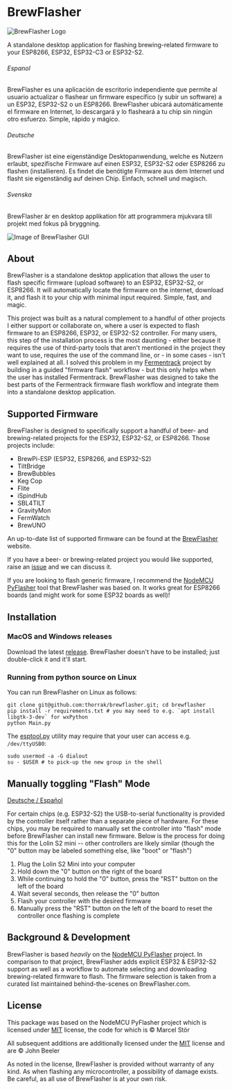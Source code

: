# BrewFlasher
![BrewFlasher Logo](images/BrewFlasher.png)

A standalone desktop application for flashing brewing-related firmware to your ESP8266, ESP32, ESP32-C3 or ESP32-S2.


###### Espanol

BrewFlasher es una aplicación de escritorio independiente que permite al usuario actualizar o flashear un firmware específico (y subir un software) a un ESP32, ESP32-S2 o un ESP8266. BrewFlasher ubicará automáticamente el firmware en Internet, lo descargará y lo flasheará a tu chip sin ningún otro esfuerzo. Simple, rápido y mágico. 

###### Deutsche

BrewFlasher ist eine eigenständige Desktopanwendung, welche es Nutzern erlaubt, spezifische Firmware auf einen ESP32, ESP32-S2 oder ESP8266 zu flashen (installieren). Es findet die benötigte Firmware aus dem Internet und flasht sie eigenständig auf deinen Chip. Einfach, schnell und magisch.

###### Svenska

BrewFlasher är en desktop applikation för att programmera mjukvara till projekt med fokus på bryggning.


![Image of BrewFlasher GUI](images/gui.png)

## About
BrewFlasher is a standalone desktop application that allows the user to flash specific firmware (upload software) to an 
ESP32, ESP32-S2, or ESP8266. It will automatically locate the firmware on the internet, download it, and flash it to 
your chip with minimal input required. Simple, fast, and magic.

This project was built as a natural complement to a handful of other projects I either support or collaborate on, where 
a user is expected to flash firmware to an ESP8266, ESP32, or ESP32-S2 controller. For many users, this step of the 
installation process is the most daunting - either because it requires the use of third-party tools that aren't 
mentioned in the project they want to use, requires the use of the command line, or - in some cases - isn't well 
explained at all. I solved this problem in my [Fermentrack](http://www.fermentrack.com/) project by building in a guided
"firmware flash" workflow - but this only helps when the user has installed Fermentrack. BrewFlasher was designed to 
take the best parts of the Fermentrack firmware flash workflow and integrate them into a standalone desktop application.


## Supported Firmware
BrewFlasher is designed to specifically support a handful of beer- and brewing-related projects for the ESP32, ESP32-S2,
or ESP8266. Those projects include:

- BrewPi-ESP (ESP32, ESP8266, and ESP32-S2)
- TiltBridge
- BrewBubbles
- Keg Cop
- Flite
- iSpindHub
- SBL4TILT
- GravityMon
- FermWatch
- BrewUNO

An up-to-date list of supported firmware can be found at the [BrewFlasher](https://www.brewflasher.com/about/supported_projects/) website.

If you have a beer- or brewing-related project you would like supported, raise an [issue](https://github.com/thorrak/brewflasher/issues) and we can discuss it. 

If you are looking to flash generic firmware, I recommend the [NodeMCU PyFlasher](https://github.com/marcelstoer/nodemcu-pyflasher) tool that BrewFlasher was based on. It works great for ESP8266 boards (and might work for some ESP32 boards as well)!


## Installation

### MacOS and Windows releases

Download the latest [release](https://github.com/thorrak/brewflasher/releases). BrewFlasher doesn't have to be installed; just double-click it and it'll start.

### Running from python source on Linux

You can run BrewFlasher on Linux as follows:

    git clone git@github.com:thorrak/brewflasher.git; cd brewflasher
    pip install -r requirements.txt # you may need to e.g. `apt install libgtk-3-dev` for wxPython
    python Main.py

The [esptool.py](https://docs.espressif.com/projects/esptool/en/latest/esp32/index.html) utility may require that your user can access e.g. `/dev/ttyUSB0`:

    sudo usermod -a -G dialout
    su - $USER # to pick-up the new group in the shell

## Manually toggling "Flash" Mode

[Deutsche / Español](http://www.brewflasher.com/manualflash/)

For certain chips (e.g. ESP32-S2) the USB-to-serial functionality is provided by the controller itself rather than a 
separate piece of hardware. For these chips, you may be required to manually set the controller into "flash" mode before 
BrewFlasher can install new firmware. Below is the process for doing this for the Lolin S2 mini -- other controllers
are likely similar (though the "0" button may be labeled something else, like "boot" or "flash")

1. Plug the Lolin S2 Mini into your computer
2. Hold down the "0" button on the right of the board
3. While continuing to hold the "0" button, press the "RST" button on the left of the board
4. Wait several seconds, then release the "0" button
5. Flash your controller with the desired firmware
6. Manually press the "RST" button on the left of the board to reset the controller once flashing is complete


## Background & Development
BrewFlasher is based *heavily* on the [NodeMCU PyFlasher](https://github.com/marcelstoer/nodemcu-pyflasher) project. In 
comparison to that project, BrewFlasher adds explicit ESP32 & ESP32-S2 support as well as a workflow to automate selecting and
downloading brewing-related firmware to flash. The firmware selection is taken from a curated list maintained 
behind-the-scenes on BrewFlasher.com.


## License
This package was based on the NodeMCU PyFlasher project which is licensed under [MIT](http://opensource.org/licenses/MIT) 
license, the code for which is © Marcel Stör

All subsequent additions are additionally licensed under the [MIT](http://opensource.org/licenses/MIT) license and are 
© John Beeler

As noted in the license, BrewFlasher is provided without warranty of any kind. As when flashing any microcontroller,
a possibility of damage exists. Be careful, as all use of BrewFlasher is at your own risk. 
